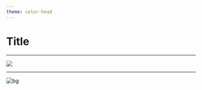 ```yaml
---
theme: color-head
---
```

<!-- _class: lead -->
# Title

---

![](attachments/placeholder-circle.png)

---

![bg](attachments/placeholder-circle.png)
